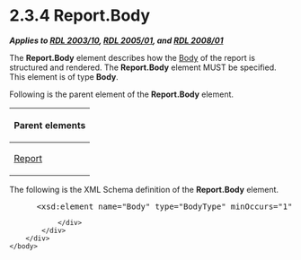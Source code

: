 <html dir="LTR" xmlns:mshelp="http://msdn.microsoft.com/mshelp" xmlns:ddue="http://ddue.schemas.microsoft.com/authoring/2003/5" xmlns:xlink="http://www.w3.org/1999/xlink" xmlns:tool="http://www.microsoft.com/tooltip">
    <head>
        <meta http-equiv="Content-Type" content="text/html; CHARSET=utf-8"></meta>
        <meta name="save" content="history"></meta>
        <title>2.3.4 Report.Body</title>
        <xml>
            <mshelp:toctitle title="2.3.4 Report.Body"></mshelp:toctitle>
            <mshelp:rltitle title="[MS-RDL]: Report.Body"></mshelp:rltitle>
            <mshelp:keyword index="A" term="21310ade-cff0-4df9-9bf0-f29ccbcf2ffa"></mshelp:keyword>
            <mshelp:attr name="DCSext.ContentType" value="open specification"></mshelp:attr>
            <mshelp:attr name="AssetID" value="21310ade-cff0-4df9-9bf0-f29ccbcf2ffa"></mshelp:attr>
            <mshelp:attr name="TopicType" value="kbRef"></mshelp:attr>
            <mshelp:attr name="DCSext.Title" value="[MS-RDL]: Report.Body" />
        </xml>
    </head>
    <body>
        <div id="header">
            <h1 class="heading">2.3.4 Report.Body</h1>
        </div>
        <div id="mainSection">
            <div id="mainBody">
                <div id="allHistory" class="saveHistory"></div>
                <div id="sectionSection0" class="section" name="collapseableSection">
                    

<p><b><i>Applies to </i></b><a href="a7e2ad00-07c8-4f6d-80ab-3ad55df7b233.md"><b><i>RDL 2003/10</i></b></a><b><i>,
</i></b><a href="3ebe2912-4958-4832-b391-cad1f5e13338.md"><b><i>RDL 2005/01</i></b></a><b><i>,
and </i></b><a href="1e855f94-4617-47e4-b89e-0856c6cb420f.md"><b><i>RDL 2008/01</i></b></a></p>

<p>The <b>Report.Body</b> element describes how the <a href="6bf4e125-fdfd-4d04-88aa-c4395ba8a252.md">Body</a> of the report is
structured and rendered. The <b>Report.Body</b> element MUST be specified. This
element is of type <b>Body</b>.</p>

<p>Following is the parent element of the <b>Report.Body</b>
element.</p>

<table>
 <thead>
  <tr>
   <th>
   <p>Parent elements</p>
   </th>
  </tr>
 </thead>
 <tr>
  <td>
  <p><a href="6bbaafec-020b-406c-b4e7-5e4318b616cb.md">Report</a></p>
  </td>
 </tr>
</table>

<p>The following is the XML Schema definition of the <b>Report.Body</b>
element.</p>

<dl>
<dd>
<div><pre> &lt;xsd:element name=&quot;Body&quot; type=&quot;BodyType&quot; minOccurs=&quot;1&quot; /&gt;
</pre></div>
</dd></dl>


                </div>
            </div>
        </div>
    </body>
</html>